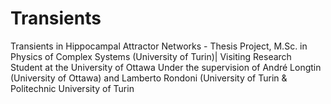# Transients
Transients in Hippocampal Attractor Networks - Thesis Project, M.Sc. in Physics of Complex Systems (University of Turin)| Visiting Research Student at the University of Ottawa
Under the supervision of André Longtin (University of Ottawa) and Lamberto Rondoni (University of Turin & Politechnic University of Turin
